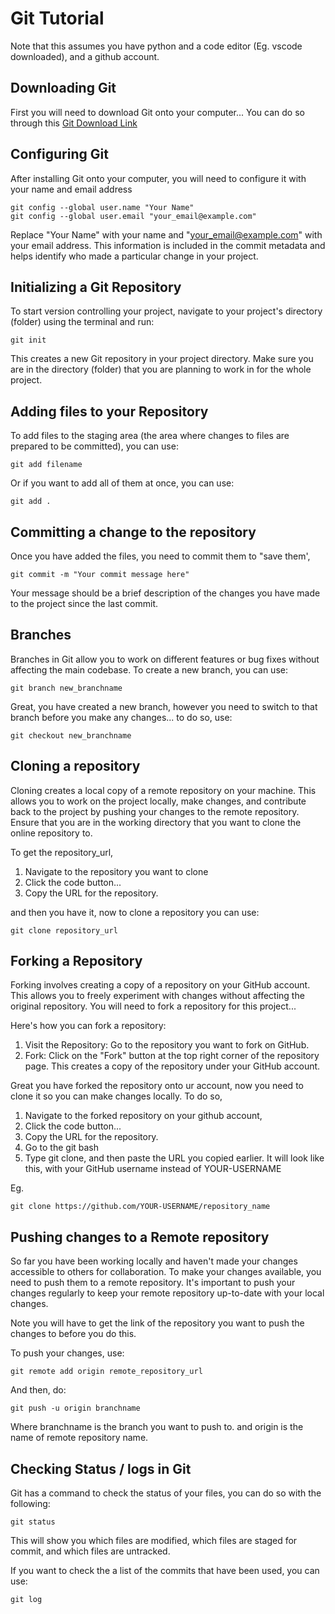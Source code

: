 # Git Tutorial 

Note that this assumes you have python and a code editor (Eg. vscode downloaded), and a github account. 

## Downloading Git 
First you will need to download Git onto your computer... 
You can do so through this [Git Download Link](https://git-scm.com/downloads)

## Configuring Git 
After installing Git onto your computer, you will need to configure it with your name and email address
```
git config --global user.name "Your Name"
git config --global user.email "your_email@example.com"
```
Replace "Your Name" with your name and "your_email@example.com" with your email address.
This information is included in the commit metadata and helps identify who made a particular change in your project.

## Initializing a Git Repository
To start version controlling your project, navigate to your project's directory (folder) using the terminal and run:
```
git init
```
This creates a new Git repository in your project directory. Make sure you are in the directory (folder) that you are planning to work in for the whole project. 

## Adding files to your Repository

To add files to the staging area (the area where changes to files are prepared to be committed), you can use:
```
git add filename
```
Or if you want to add all of them at once, you can use:
```
git add .
```
## Committing a change to the repository 
Once you have added the files, you need to commit them to "save them',
```
git commit -m "Your commit message here"
```
Your message should be a brief description of the changes you have made to the project since the last commit.

## Branches
Branches in Git allow you to work on different features or bug fixes without affecting the main codebase. To create a new branch, you can use:
```
git branch new_branchname
```
Great, you have created a new branch, however you need to switch to that branch before you make any changes... to do so, use: 
```
git checkout new_branchname
```

## Cloning a repository
Cloning creates a local copy of a remote repository on your machine. 
This allows you to work on the project locally, make changes, and contribute back to the project by pushing your changes to the remote repository.
Ensure that you are in the working directory that you want to clone the online repository to. 

To get the repository_url, 

1. Navigate to the repository you want to clone 
2. Click the code button...
3. Copy the URL for the repository.

and then you have it, now to clone a repository you can use: 
```
git clone repository_url
```

## Forking a Repository 
Forking involves creating a copy of a repository on your GitHub account. This allows you to freely experiment with changes without affecting the original repository. 
You will need to fork a repository for this project... 

Here's how you can fork a repository:
1. Visit the Repository: Go to the repository you want to fork on GitHub.
2. Fork: Click on the "Fork" button at the top right corner of the repository page. This creates a copy of the repository under your GitHub account.

Great you have forked the repository onto ur account, now you need to clone it so you can make changes locally.
To do so,
1. Navigate to the forked repository on your github account,
2. Click the code button...
3. Copy the URL for the repository.
4. Go to the git bash
5. Type git clone, and then paste the URL you copied earlier. It will look like this, with your GitHub username instead of YOUR-USERNAME

Eg. 
```
git clone https://github.com/YOUR-USERNAME/repository_name
```

## Pushing changes to a Remote repository
So far you have been working locally and haven't made your changes accessible to others for collaboration. To make your changes available, you need to push them to a remote repository. 
It's important to push your changes regularly to keep your remote repository up-to-date with your local changes.

Note you will have to get the link of the repository you want to push the changes to before you do this.

To push your changes, use: 
```
git remote add origin remote_repository_url 
```
And then, do:
```
git push -u origin branchname
```
Where branchname is the branch you want to push to. 
and origin is the name of remote repository name. 


## Checking Status / logs in Git 
Git has a command to check the status of your files, you can do so with the following: 
```
git status
```
This will show you which files are modified, which files are staged for commit, and which files are untracked.

If you want to check the a list of the commits that have been used, you can use:
```
git log
```
